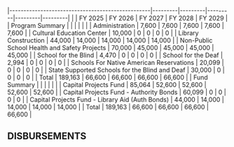 |--------------------------------------------------|---------|---------|---------|---------|---------|
|                                                  | FY 2025 | FY 2026 | FY 2027 | FY 2028 | FY 2029 |
| Program Summary                                  |         |         |         |         |         |
| Administration                                   | 7,600   | 7,600   | 7,600   | 7,600   | 7,600   |
| Cultural Education Center                        | 10,000  | 0       | 0       | 0       | 0       |
| Library Construction                             | 44,000  | 14,000  | 14,000  | 14,000  | 14,000  |
| Non-Public School Health and Safety Projects     | 70,000  | 45,000  | 45,000  | 45,000  | 45,000  |
| School for the Blind                             | 4,470   | 0       | 0       | 0       | 0       |
| School for the Deaf                              | 2,994   | 0       | 0       | 0       | 0       |
| Schools For Native American Reservations         | 20,099  | 0       | 0       | 0       | 0       |
| State Supported Schools for the Blind and Deaf   | 30,000  | 0       | 0       | 0       | 0       |
| Total                                            | 189,163 | 66,600  | 66,600  | 66,600  | 66,600  |
| Fund Summary                                     |         |         |         |         |         |
| Capital Projects Fund                            | 85,064  | 52,600  | 52,600  | 52,600  | 52,600  |
| Capital Projects Fund - Authority Bonds          | 60,099  | 0       | 0       | 0       | 0       |
| Capital Projects Fund - Library Aid (Auth Bonds) | 44,000  | 14,000  | 14,000  | 14,000  | 14,000  |
| Total                                            | 189,163 | 66,600  | 66,600  | 66,600  | 66,600  |

## **DISBURSEMENTS**